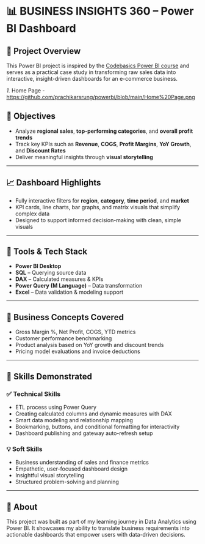 # 📊 BUSINESS INSIGHTS 360 – Power BI Dashboard

## 📁 Project Overview

This Power BI project is inspired by the [Codebasics Power BI course](https://www.codebasics.io/) and serves as a practical case study in transforming raw sales data into interactive, insight-driven dashboards for an e-commerce business.

*1.* Home Page -https://github.com/prachikarsrung/powerbi/blob/main/Home%20Page.png


## 🎯 Objectives

- Analyze **regional sales**, **top-performing categories**, and **overall profit trends**
- Track key KPIs such as **Revenue**, **COGS**, **Profit Margins**, **YoY Growth**, and **Discount Rates**
- Deliver meaningful insights through **visual storytelling**

---

## 📈 Dashboard Highlights

- Fully interactive filters for **region**, **category**, **time period**, and **market**
- KPI cards, line charts, bar graphs, and matrix visuals that simplify complex data
- Designed to support informed decision-making with clean, simple visuals

---

## 🔧 Tools & Tech Stack

- **Power BI Desktop**
- **SQL** – Querying source data
- **DAX** – Calculated measures & KPIs
- **Power Query (M Language)** – Data transformation
- **Excel** – Data validation & modeling support

---

## 💼 Business Concepts Covered

- Gross Margin %, Net Profit, COGS, YTD metrics
- Customer performance benchmarking
- Product analysis based on YoY growth and discount trends
- Pricing model evaluations and invoice deductions

---

## 🧠 Skills Demonstrated

### ✅ Technical Skills
- ETL process using Power Query
- Creating calculated columns and dynamic measures with DAX
- Smart data modeling and relationship mapping
- Bookmarking, buttons, and conditional formatting for interactivity
- Dashboard publishing and gateway auto-refresh setup

### 💡 Soft Skills
- Business understanding of sales and finance metrics
- Empathetic, user-focused dashboard design
- Insightful visual storytelling
- Structured problem-solving and planning



---

## 🚀 About

This project was built as part of my learning journey in Data Analytics using Power BI. It showcases my ability to translate business requirements into actionable dashboards that empower users with data-driven decisions.
